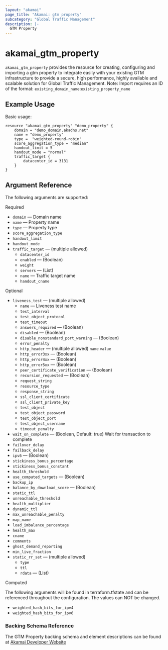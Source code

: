 ```yaml
---
layout: "akamai"
page_title: "Akamai: gtm property"
subcategory: "Global Traffic Management"
description: |-
  GTM Property
---
```


# akamai_gtm_property

`akamai_gtm_property` provides the resource for creating, configuring and importing a gtm property to integrate easily with your existing GTM infrastructure to provide a secure, high performance, highly available and scalable solution for Global Traffic Management. Note: Import requires an ID of the format: `existing_domain_name`:`existing_property_name`

## Example Usage

Basic usage:

```hcl
resource "akamai_gtm_property" "demo_property" {
    domain = "demo_domain.akadns.net"
    name = "demo_property"
    type =  "weighted-round-robin"
    score_aggregation_type = "median"
    handout_limit = 5
    handout_mode = "normal"
    traffic_target {
        datacenter_id = 3131
    }
}
```

## Argument Reference

The following arguments are supported:

Required

* `domain` — Domain name 
* `name` — Property name  
* `type` — Property type  
* `score_aggregation_type`
* `handout_limit` 
* `handout_mode`  
* `traffic_target` — (multiple allowed)
  * `datacenter_id`
  * `enabled` — (Boolean)
  * `weight`
  * `servers` — (List)
  * `name` — Traffic target name
  * `handout_cname`

Optional

* `liveness_test` — (multiple allowed)
  * `name` — Liveness test name
  * `test_interval`
  * `test_object_protocol`
  * `test_timeout`
  * `answers_required` — (Boolean)
  * `disabled` — (Boolean)
  * `disable_nonstandard_port_warning` — (Boolean)
  * `error_penalty`
  * `http_header` — (multiple allowed)
     `name`
     `value`
  * `http_error3xx` — (Boolean)
  * `http_error4xx` — (Boolean)
  * `http_error5xx` — (Boolean)
  * `peer_certificate_verification` — (Boolean)
  * `recursion_requested` — (Boolean)
  * `request_string`
  * `resource_type`
  * `response_string`
  * `ssl_client_certificate`
  * `ssl_client_private_key`
  * `test_object`
  * `test_object_password`
  * `test_object_port`
  * `test_object_username`
  * `timeout_penalty`
* `wait_on_complete` — (Boolean, Default: true) Wait for transaction to complete
* `failover_delay`
* `failback_delay`
* `ipv6` — (Boolean)
* `stickiness_bonus_percentage`
* `stickiness_bonus_constant`
* `health_threshold`
* `use_computed_targets` — (Boolean)
* `backup_ip`
* `balance_by_download_score` — (Boolean)
* `static_ttl`
* `unreachable_threshold`
* `health_multiplier`
* `dynamic_ttl`
* `max_unreachable_penalty`
* `map_name`
* `load_imbalance_percentage`
* `health_max`
* `cname`
* `comments`
* `ghost_demand_reporting`
* `min_live_fraction`
* `static_rr_set` — (multiple allowed)
  * `type`
  * `ttl`
  * `rdata` — (List)

Computed

The following arguments will be found in terraform.tfstate and can be referenced throughout the configuration. The values can NOT be changed.

* `weighted_hash_bits_for_ipv4`
* `weighted_hash_bits_for_ipv6`

### Backing Schema Reference

The GTM Property backing schema and element descriptions can be found at [Akamai Developer Website](https://developer.akamai.com/api/web_performance/global_traffic_management/v1.html#property)

